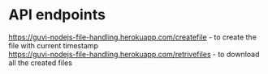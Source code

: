 # API endpoints
https://guvi-nodejs-file-handling.herokuapp.com/createfile - to create the file with current timestamp 
<br>
https://guvi-nodejs-file-handling.herokuapp.com/retrivefiles - to download all the created files